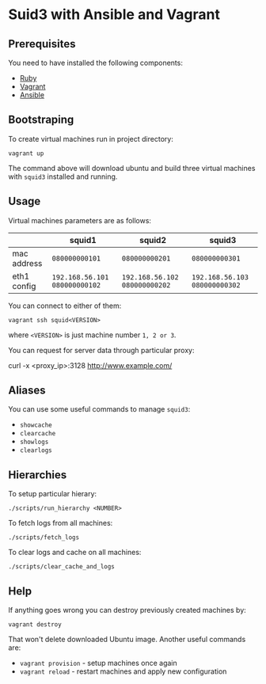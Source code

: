 # Suid3 with Ansible and Vagrant

## Prerequisites

You need to have installed the following components:

- [Ruby](https://www.ruby-lang.org/en/installation/)
- [Vagrant](https://www.vagrantup.com/downloads.html)
- [Ansible](http://docs.ansible.com/intro_installation.html)

## Bootstraping

To create virtual machines run in project directory:

    vagrant up

The command above will download ubuntu and build three virtual machines with `squid3` installed and running.

## Usage

Virtual machines parameters are as follows:

|             | squid1                          | squid2                          | squid3                          |
|-------------|---------------------------------|---------------------------------|---------------------------------|
| mac address | `080000000101`                  | `080000000201`                  | `080000000301`                  |
| eth1 config | `192.168.56.101` `080000000102` | `192.168.56.102` `080000000202` | `192.168.56.103` `080000000302` |

You can connect to either of them:

    vagrant ssh squid<VERSION>

where `<VERSION>` is just machine number `1, 2 or 3`.

You can request for server data through particular proxy:

  curl -x <proxy_ip>:3128 http://www.example.com/

## Aliases

You can use some useful commands to manage `squid3`:

- `showcache`
- `clearcache`
- `showlogs`
- `clearlogs`

## Hierarchies

To setup particular hierary:

    ./scripts/run_hierarchy <NUMBER>

To fetch logs from all machines:

    ./scripts/fetch_logs

To clear logs and cache on all machines:

    ./scripts/clear_cache_and_logs

## Help

If anything goes wrong you can destroy previously created machines by:

    vagrant destroy

That won't delete downloaded Ubuntu image. Another useful commands are:

- `vagrant provision` - setup machines once again
- `vagrant reload` - restart machines and apply new configuration
